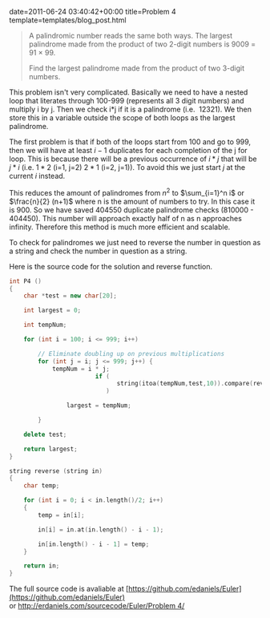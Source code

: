 date=2011-06-24 03:40:42+00:00
title=Problem 4
template=templates/blog_post.html

<blockquote>A palindromic number reads the same both ways. The largest palindrome made from the product of two 2-digit numbers is 9009 = 91 &times; 99.

Find the largest palindrome made from the product of two 3-digit numbers.</blockquote>
<!--more-->

This problem isn't very complicated. Basically we need to have a nested loop that literates through 100-999 (represents all 3 digit numbers) and multiply i by j. Then we check i*j if it is a palindrome (i.e.  12321). We then store this in a variable outside the scope of both loops as the largest palindrome.

The first problem is that if both of the loops start from 100 and go to 999, then we will have at least $i - 1$ duplicates for each completion of the j for loop. This is because there will be a previous occurrence of $i*j$ that will be $j*i$ (i.e. $1*2$ (i=1, j=2) $2*1$ (i=2, j=1)). To avoid this we just start $j$ at the current $i$ instead.

This reduces the amount of palindromes from $n^2$ to $\sum_{i=1}^n i$ or $\frac{n}{2} (n+1)$ where n is the amount of numbers to try. In this case it is 900. So we have saved 404550 duplicate palindrome checks (810000 - 404450). This number will approach exactly half of n as n approaches infinity. Therefore this method is much more efficient and scalable.

To check for palindromes we just need to reverse the number in question as a string and check the number in question as a string.

Here is the source code for the solution and reverse function.

```cpp
int P4 ()
{
	char *test = new char[20];

	int largest = 0;

	int tempNum;

	for (int i = 100; i <= 999; i++)

		// Eliminate doubling up on previous multiplications
		for (int j = i; j <= 999; j++) { 
			tempNum = i * j; 			
                        if ( 
                              string(itoa(tempNum,test,10)).compare(reverse(string(itoa(tempNum,test,10)))) == 0 && (tempNum) > largest
                           )

				largest = tempNum;

		}

	delete test;

	return largest;
}

string reverse (string in)
{
	char temp;

	for (int i = 0; i < in.length()/2; i++)
	{
		temp = in[i];

		in[i] = in.at(in.length() - i - 1);

		in[in.length() - i - 1] = temp;
	}

	return in;
}
```

The full source code is avaliable at [https://github.com/edaniels/Euler](https://github.com/edaniels/Euler) or [http://erdaniels.com/sourcecode/Euler/Problem 4/](http://erdaniels.com/sourcecode/Euler/Problem%204/)
